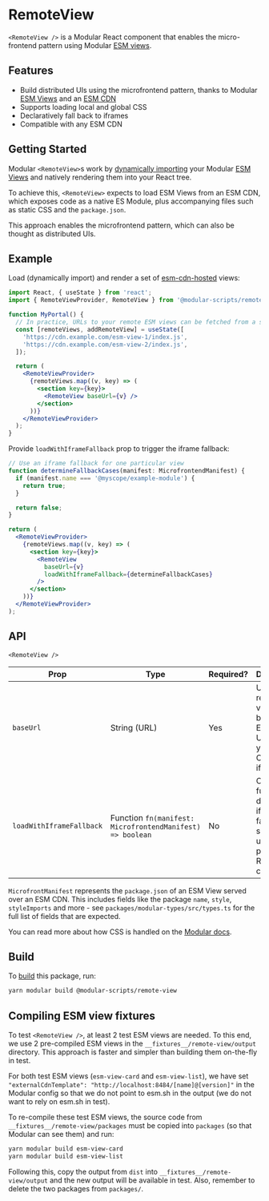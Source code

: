 # RemoteView

`<RemoteView />` is a Modular React component that enables the micro-frontend
pattern using Modular [ESM views](https://modular.js.org/esm-views/).

## Features

- Build distributed UIs using the microfrontend pattern, thanks to Modular
  [ESM Views](https://modular.js.org/esm-views/) and an
  [ESM CDN](https://modular.js.org/esm-views/esm-cdn/)
- Supports loading local and global CSS
- Declaratively fall back to iframes
- Compatible with any ESM CDN

## Getting Started

Modular `<RemoteView>`s work by
[dynamically importing](https://developer.mozilla.org/en-US/docs/Web/JavaScript/Reference/Operators/import)
your Modular [ESM Views](https://modular.js.org/esm-views) and natively
rendering them into your React tree.

To achieve this, `<RemoteView>` expects to load ESM Views from an ESM CDN, which
exposes code as a native ES Module, plus accompanying files such as static CSS
and the `package.json`.

This approach enables the microfrontend pattern, which can also be thought as
distributed UIs.

## Example

Load (dynamically import) and render a set of
[esm-cdn-hosted](https://modular.js.org/esm-views/esm-cdn/) views:

```jsx
import React, { useState } from 'react';
import { RemoteViewProvider, RemoteView } from '@modular-scripts/remote-view';

function MyPortal() {
  // In practice, URLs to your remote ESM views can be fetched from a server
  const [remoteViews, addRemoteView] = useState([
    'https://cdn.example.com/esm-view-1/index.js',
    'https://cdn.example.com/esm-view-2/index.js',
  ]);

  return (
    <RemoteViewProvider>
      {remoteViews.map((v, key) => (
        <section key={key}>
          <RemoteView baseUrl={v} />
        </section>
      ))}
    </RemoteViewProvider>
  );
}
```

Provide `loadWithIframeFallback` prop to trigger the iframe fallback:

```jsx
// Use an iframe fallback for one particular view
function determineFallbackCases(manifest: MicrofrontendManifest) {
  if (manifest.name === '@myscope/example-module') {
    return true;
  }

  return false;
}

return (
  <RemoteViewProvider>
    {remoteViews.map((v, key) => (
      <section key={key}>
        <RemoteView
          baseUrl={v}
          loadWithIframeFallback={determineFallbackCases}
        />
      </section>
    ))}
  </RemoteViewProvider>
);
```

## API

`<RemoteView />`

| Prop                     | Type                                                      | Required? | Description                                                                                        | Default     |
| ------------------------ | --------------------------------------------------------- | --------- | -------------------------------------------------------------------------------------------------- | ----------- |
| `baseUrl`                | String (URL)                                              | Yes       | URL to the remote view. Can be either an ESM view URL on your ESM CDN, or an iframe URL            | N/A         |
| `loadWithIframeFallback` | Function `fn(manifest: MicrofrontendManifest) => boolean` | No        | Optional function to determine if an iframe fallback should be used in place of a React component. | `undefined` |

`MicrofrontManifest` represents the `package.json` of an ESM View served over an
ESM CDN. This includes fields like the package `name`, `style`, `styleImports`
and more - see `packages/modular-types/src/types.ts` for the full list of fields
that are expected.

You can read more about how CSS is handled on the
[Modular docs](https://modular.js.org/esm-views/external-css-imports/).

## Build

To [build](https://modular.js.org/commands/build) this package, run:

```bash
yarn modular build @modular-scripts/remote-view
```

## Compiling ESM view fixtures

To test `<RemoteView />`, at least 2 test ESM views are needed. To this end, we
use 2 pre-compiled ESM views in the `__fixtures__/remote-view/output` directory.
This approach is faster and simpler than building them on-the-fly in test.

For both test ESM views (`esm-view-card` and `esm-view-list`), we have set
`"externalCdnTemplate": "http://localhost:8484/[name]@[version]"` in the Modular
config so that we do not point to esm.sh in the output (we do not want to rely
on esm.sh in test).

To re-compile these test ESM views, the source code from
`__fixtures__/remote-view/packages` must be copied into `packages` (so that
Modular can see them) and run:

```bash
yarn modular build esm-view-card
yarn modular build esm-view-list
```

Following this, copy the output from `dist` into
`__fixtures__/remote-view/output` and the new output will be available in test.
Also, remember to delete the two packages from `packages/`.
